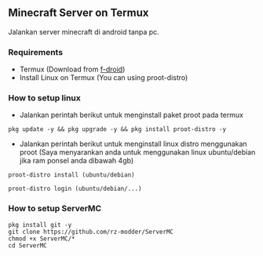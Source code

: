 ## Minecraft Server on Termux
Jalankan server minecraft di android tanpa pc.

### Requirements
- Termux (Download from [f-droid](https://f-droid.org/))
- Install Linux on Termux (You can using proot-distro)

### How to setup linux
- Jalankan perintah berikut untuk menginstall paket proot pada termux
```
pkg update -y && pkg upgrade -y && pkg install proot-distro -y
```
- Jalankan perintah berikut untuk menginstall linux distro menggunakan proot (Saya menyarankan anda untuk menggunakan linux ubuntu/debian jika ram ponsel anda dibawah 4gb)
```
proot-distro install (ubuntu/debian)
```
```
proot-distro login (ubuntu/debian/...)
```
### How to setup ServerMC
```
pkg install git -y
git clone https://github.com/rz-modder/ServerMC
chmod +x ServerMC/*
cd ServerMC
```
